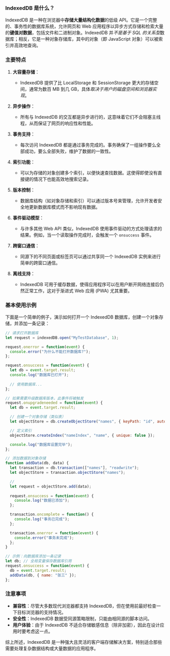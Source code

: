 ### IndexedDB 是什么？

IndexedDB 是一种在浏览器中**存储大量结构化数据**的低级 API。它是一个完整的、事务性的数据库系统，允许网页和 Web 应用程序以异步方式存储和检索大量的**键值对数据**，包括文件和二进制对象。IndexedDB 并*不是基于 SQL 的关系型*数据库；相反，它是一种对象存储库，其中的对象（即 JavaScript 对象）可以被索引并高效地查询。

### 主要特点

1. **大容量存储**：
   - IndexedDB 提供了比 LocalStorage 和 SessionStorage 更大的存储空间，通常为数百 MB 到几 GB，具体*取决于用户的磁盘空间和浏览器实现*。

2. **异步操作**：
   - 所有与 IndexedDB 的交互都是异步进行的，这意味着它们不会阻塞主线程，从而保证了网页的响应性和性能。

3. **事务支持**：
   - 每次访问 IndexedDB 都是通过事务完成的。事务确保了一组操作要么全部成功，要么全部失败，维护了数据的一致性。

4. **索引功能**：
   - 可以为存储的对象创建多个索引，以便快速查找数据。这使得即使没有直接键的情况下也能高效地搜索记录。

5. **版本控制**：
   - 数据库结构（如对象存储和索引）可以通过版本号来管理，允许开发者安全地更新数据库模式而不影响现有数据。

6. **事件驱动模型**：
   - 与许多其他 Web API 类似，IndexedDB 使用事件驱动的方式处理请求的结果。例如，当一个读取操作完成时，会触发一个 `onsuccess` 事件。

7. **跨窗口通信**：
   - 同源下的不同页面或标签页可以通过共享同一个 IndexedDB 实例来进行简单的跨窗口通信。

8. **离线支持**：
   - IndexedDB 可用于缓存数据，使得应用程序可以在用户断开网络连接后仍然正常工作，这对于渐进式 Web 应用 (PWA) 尤其重要。

### 基本使用示例

下面是一个简单的例子，演示如何打开一个 IndexedDB 数据库，创建一个对象存储，并添加一条记录：

```javascript
// 请求打开数据库
let request = indexedDB.open("MyTestDatabase", 1);

request.onerror = function(event) {
  console.error("为什么不能打开数据库?");
};

request.onsuccess = function(event) {
  let db = event.target.result;
  console.log("数据库已打开");
  
  // 使用数据库...
};

// 如果需要升级数据库版本，此事件将被触发
request.onupgradeneeded = function(event) {
  let db = event.target.result;

  // 创建一个对象存储（类似表）
  let objectStore = db.createObjectStore("names", { keyPath: "id", autoIncrement: true });

  // 定义索引
  objectStore.createIndex("nameIndex", "name", { unique: false });

  console.log("数据库设置完毕");
};

// 添加数据到对象存储
function addData(db, data) {
  let transaction = db.transaction(["names"], "readwrite");
  let objectStore = transaction.objectStore("names");

  // 
  let request = objectStore.add(data);
  
  request.onsuccess = function(event) {
    console.log("数据已添加");
  };

  transaction.oncomplete = function() {
    console.log("事务已完成");
  };

  transaction.onerror = function(event) {
    console.error("事务未完成");
  };
}

// 示例：向数据库添加一条记录
let db; // 全局变量保存数据库引用
request.onsuccess = function(event) {
  db = event.target.result;
  addData(db, { name: "张三" });
};
```

### 注意事项

- **兼容性**：尽管大多数现代浏览器都支持 IndexedDB，但在使用前最好检查一下目标浏览器的支持情况。
- **安全性**：IndexedDB 数据受同源策略限制，只能由相同源的脚本访问。
- **用户体验**：由于 IndexedDB 不适合存储敏感信息（除非加密），因此在设计应用时要考虑这一点。

综上所述，IndexedDB 是一种强大且灵活的客户端存储解决方案，特别适合那些需要处理复杂数据结构或大量数据的应用程序。